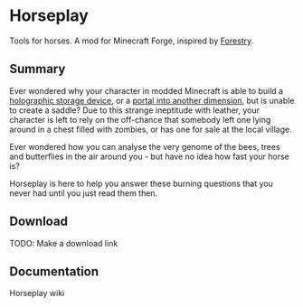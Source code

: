 Horseplay
=========

Tools for horses. A mod for Minecraft Forge, inspired by [Forestry](http://forestry.sengir.net/wiki.new/doku.php).

Summary
-------

Ever wondered why your character in modded Minecraft is able to build a [holographic storage device](http://ae-mod.info/Spatial-Containment-Structure/), or a [portal into another dimension](http://minecraft.gamepedia.com/Nether_portal), but is unable to create a saddle? Due to this strange ineptitude with leather, your character is left to rely on the off-chance that somebody left one lying around in a chest filled with zombies, or has one for sale at the local village.

Ever wondered how you can analyse the very genome of the bees, trees and butterflies in the air around you - but have no idea how fast your horse is?

Horseplay is here to help you answer these burning questions that you never had until you just read them then.

Download
--------

TODO: Make a download link

Documentation
-------------

Horseplay wiki